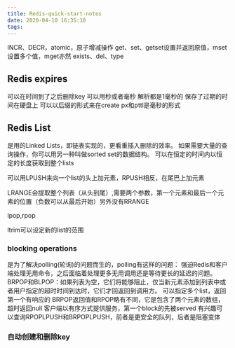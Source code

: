 ```yaml
---
title: Redis-quick-start-notes
date: 2020-04-10 16:35:10
tags:
---
```


INCR、DECR，atomic，原子增减操作
get、set、getset设置并返回原值，mset设置多个值，mget亦然
exists、del、type

## Redis expires
可以在时间到了之后删除key
可以用秒或者毫秒
解析都是1毫秒的
保存了过期的时间在硬盘上
可以以后缀的形式来在create
px和pttl是毫秒的形式

## Redis List
是用的Linked Lists，即链表实现的，更看重插入删除的效率。
如果需要大量的查询操作，你可以用另一种叫做sorted set的数据结构。
可以在恒定的时间内以恒定的长度获取到整个lists

可以用LPUSH来向一个list的头上加元素，RPUSH相反，在尾巴上加元素

LRANGE会提取整个列表（从头到尾）,需要两个参数，第一个元素和最后一个元素的位置（负数可以从最后开始）另外没有RRANGE

lpop,rpop

ltrim可以设定新的list的范围

### blocking operations
是为了解决polling(轮询)的问题而生的，polling有这样的问题：
强迫Redis和客户端处理无用命令，之后面临着处理更多无用调用还是等待更长的延迟的问题。
BRPOP和BLPOP：如果列表为空，它们将能够阻止，仅当新元素添加到列表中或者用户指定的超时时间到达时，它们才回返回到调用方。
可以指定多个list，返回第一个有响应的
BRPOP返回值和RPOP略有不同，它是包含了两个元素的数组，超时返回null
客户端以有序方式提供服务，第一个block的先被served
有兴趣可以查询RPOPLPUSH和BRPOPLPUSH，前者是更安全的队列，后者是阻塞变体

### 自动创建和删除key
